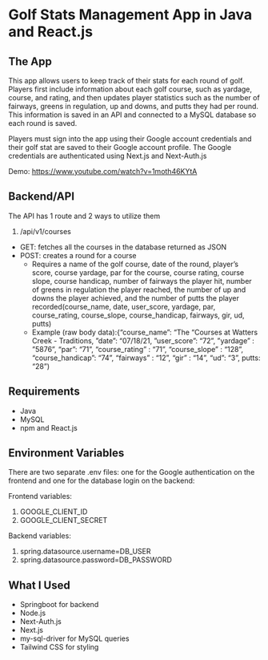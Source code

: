 # Golf Stats Management App in Java and React.js

## The App
This app allows users to keep track of their stats for each round of golf. Players first include information about each golf course, such as yardage, course, and rating, and then updates player statistics such as the number of fairways, greens in regulation, up and downs, and putts they had per round. This information is saved in an API and connected to a MySQL database so each round is saved. 

Players must sign into the app using their Google account credentials and their golf stat are saved to their Google account profile. The Google credentials are authenticated using Next.js and Next-Auth.js

Demo: https://www.youtube.com/watch?v=1moth46KYtA

## Backend/API
The API has 1 route and 2 ways to utilize them
1. /api/v1/courses
  - GET: fetches all the courses in the database returned as JSON
  - POST: creates a round for a course
    - Requires a name of the golf course, date of the round, player’s score, course yardage, par for the course, course rating,  course slope, course handicap, number of fairways the player hit, number of greens in regulation the player reached, the number of up and downs the player achieved, and the number of putts the player recorded(course_name, date, user_score, yardage, par, course_rating, course_slope, course_handicap, fairways, gir, ud, putts)
    - Example (raw body data):{“course_name”: “The “Courses at Watters Creek - Traditions, ”date”: “07/18/21, ”user_score”: “72”, ”yardage” : ”5876”, “par”: “71”, “course_rating” : “71”,  “course_slope” : “128”, “course_handicap”: “74”,  “fairways” : “12”, “gir” : “14”, “ud”: “3”, putts: “28”)
   
## Requirements 
- Java
- MySQL
- npm and React.js

## Environment Variables
There are two separate .env files: one for the Google authentication on the frontend and one for the database login on the backend: 

Frontend variables: 
1. GOOGLE_CLIENT_ID
2. GOOGLE_CLIENT_SECRET

Backend variables:
1. spring.datasource.username=DB_USER
2. spring.datasource.password=DB_PASSWORD

## What I Used
- Springboot for backend
- Node.js
- Next-Auth.js
- Next.js
- my-sql-driver for MySQL queries
- Tailwind CSS for styling
